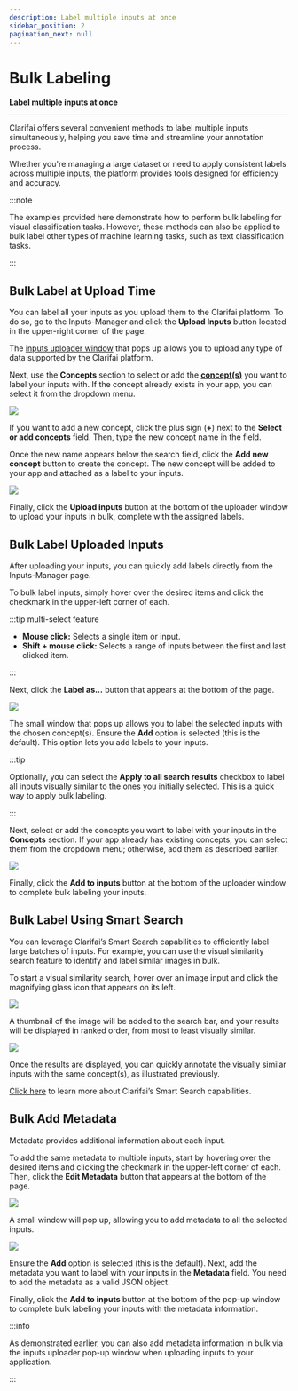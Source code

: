 ```yaml
---
description: Label multiple inputs at once
sidebar_position: 2
pagination_next: null
---
```


# Bulk Labeling

**Label multiple inputs at once**
<hr />

Clarifai offers several convenient methods to label multiple inputs simultaneously, helping you save time and streamline your annotation process. 

Whether you're managing a large dataset or need to apply consistent labels across multiple inputs, the platform provides tools designed for efficiency and accuracy.

:::note

The examples provided here demonstrate how to perform bulk labeling for visual classification tasks. However, these methods can also be applied to bulk label other types of machine learning tasks, such as text classification tasks.

:::

## Bulk Label at Upload Time

You can label all your inputs as you upload them to the Clarifai platform. To do so, go to the Inputs-Manager and click the **Upload Inputs** button located in the upper-right corner of the page.

The [inputs uploader window](https://docs.clarifai.com/portal-guide/inputs-manager/upload-inputs) that pops up allows you to upload any type of data supported by the Clarifai platform.

Next, use the **Concepts** section to select or add the [**concept(s)**](https://docs.clarifai.com/portal-guide/inputs-manager/concepts) you want to label your inputs with. If the concept already exists in your app, you can select it from the dropdown menu.

![](/img/others/bulk_labeling_1.png)

If you want to add a new concept, click the plus sign (**+**) next to the  **Select or add concepts** field. Then, type the new concept name in the field.

Once the new name appears below the search field, click the **Add new concept** button to create the concept. The new concept will be added to your app and attached as a label to your inputs.

![](/img/others/bulk_labeling_2.png)

Finally, click the **Upload inputs** button at the bottom of the uploader window to upload your inputs in bulk, complete with the assigned labels.

## Bulk Label Uploaded Inputs

After uploading your inputs, you can quickly add labels directly from the Inputs-Manager page.

To bulk label inputs, simply hover over the desired items and click the checkmark in the upper-left corner of each.

:::tip multi-select feature

- **Mouse click:** Selects a single item or input.
- **Shift + mouse click:** Selects a range of inputs between the first and last clicked item.

:::

Next, click the **Label as…** button that appears at the bottom of the page.

![](/img/others/bulk_labeling_3.png)

The small window that pops up allows you to label the selected inputs with the chosen concept(s). Ensure the **Add** option is selected (this is the default). This option lets you add labels to your inputs. 

:::tip

Optionally, you can select the **Apply to all search results** checkbox to label all inputs visually similar to the ones you initially selected. This is a quick way to apply bulk labeling. 

:::

Next, select or add the concepts you want to label with your inputs in the **Concepts** section. If your app already has existing concepts, you can select them from the dropdown menu; otherwise, add them as described earlier. 

![](/img/others/bulk_labeling_4.png)

Finally, click the **Add to inputs** button at the bottom of the uploader window to complete bulk labeling your inputs.

## Bulk Label Using Smart Search

You can leverage Clarifai’s Smart Search capabilities to efficiently label large batches of inputs. For example, you can use the visual similarity search feature to identify and label similar images in bulk.

To start a visual similarity search, hover over an image input and click the magnifying glass icon that appears on its left. 

![](/img/others/bulk_labeling_7.png)

A thumbnail of the image will be added to the search bar, and your results will be displayed in ranked order, from most to least visually similar.

![](/img/others/bulk_labeling_8.png)

Once the results are displayed, you can quickly annotate the visually similar inputs with the same concept(s), as illustrated previously.

[Click here](https://docs.clarifai.com/portal-guide/psearch/) to learn more about Clarifai’s Smart Search capabilities. 

## Bulk Add Metadata

Metadata provides additional information about each input. 

To add the same metadata to multiple inputs, start by hovering over the desired items and clicking the checkmark in the upper-left corner of each. Then, click the **Edit Metadata** button that appears at the bottom of the page.

![](/img/others/bulk_labeling_5.png)

A small window will pop up, allowing you to add metadata to all the selected inputs.

![](/img/others/bulk_labeling_6.png)

Ensure the **Add** option is selected (this is the default). Next, add the metadata you want to label with your inputs in the **Metadata** field. You need to add the metadata as a valid JSON object. 

Finally, click the **Add to inputs** button at the bottom of the pop-up window to complete bulk labeling your inputs with the metadata information.

:::info

As demonstrated earlier, you can also add metadata information in bulk via the inputs uploader pop-up window when uploading inputs to your application. 

:::

<!--
## Bulk Add Geodata

You can "Add geodata to selected."

![patch geodata](/img/patchGeoDataGridview.jpg)

Once labeled with geodata, you can view your input on the world map under the righthand tab called "Geographical Data."

![geodata tab](/img/geoDataTab.jpg)

-->